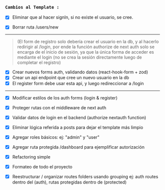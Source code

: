 ### `Cambios al Template :`

- [x] Eliminar que al hacer signIn, si no existe el usuario, se cree.

- [x] Borrar ruta /users/new

---

> (El form de registro solo debería crear el usuario en la db, y al hacerlo redirigir al /login, por ende la función authorize de next auth solo se encarga de el inicio de sesión, ya que la única forma de acceder es mediante el login (no se crea la sesión directamente luego de completar el registro)

- [x] Crear nuevos forms auth, validando datos (react-hook-form + zod)
- [x] Crear un api endpoint que cree un nuevo usuario en la db
- [x] El register form debe usar esta api, y luego redireccionar a /login

---

- [x] Modificar estilos de los auth forms (login & register)

- [x] Proteger rutas con el middleware de next auth

- [x] Validar datos de login en el backend (authorize nextauth function)

- [x] Eliminar lógica referida a posts para dejar el template más limpio

- [x] Agregar roles básicos: ej: "admin" y "user"

- [x] Agregar ruta protegida /dashboard para ejemplificar autorización

- [x] Refactoring simple

- [x] Formateo de todo el proyecto

- [x] Reestructurar / organizar routes folders usando grouping ej: auth routes dentro del (auth), rutas protegidas dentro de (protected)
